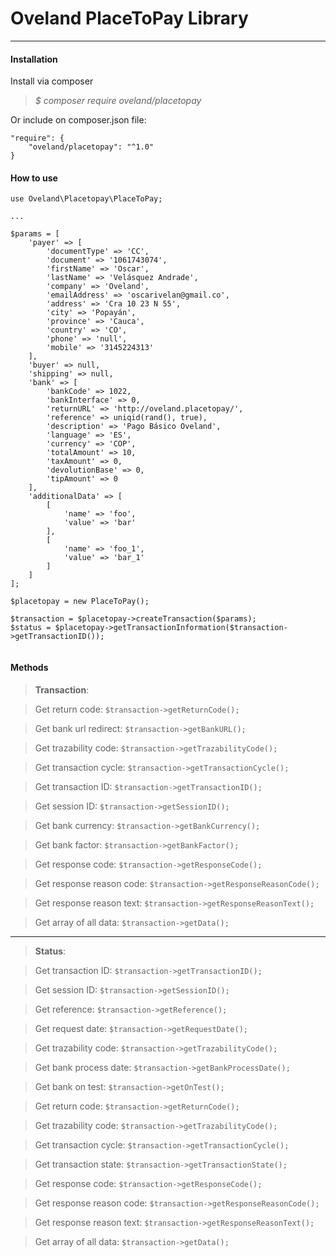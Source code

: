 Oveland PlaceToPay Library
=============================
___________________________________
#### <i class="icon-download"></i> **Installation**

Install via composer

>	*$ composer require oveland/placetopay*

Or include on composer.json file:

```
"require": {
	"oveland/placetopay": "^1.0"
}
```

#### <i class="icon-file"></i> **How to use**


```
use Oveland\Placetopay\PlaceToPay;

...

$params = [
    'payer' => [
        'documentType' => 'CC',
        'document' => '1061743074',
        'firstName' => 'Oscar',
        'lastName' => 'Velásquez Andrade',
        'company' => 'Oveland',
        'emailAddress' => 'oscarivelan@gmail.co',
        'address' => 'Cra 10 23 N 55',
        'city' => 'Popayán',
        'province' => 'Cauca',
        'country' => 'CO',
        'phone' => 'null',
        'mobile' => '3145224313'
    ],
    'buyer' => null,
    'shipping' => null,
    'bank' => [
        'bankCode' => 1022,
        'bankInterface' => 0,
        'returnURL' => 'http://oveland.placetopay/',
        'reference' => uniqid(rand(), true),
        'description' => 'Pago Básico Oveland',
        'language' => 'ES',
        'currency' => 'COP',
        'totalAmount' => 10,
        'taxAmount' => 0,
        'devolutionBase' => 0,
        'tipAmount' => 0
    ],
    'additionalData' => [
        [
            'name' => 'foo',
            'value' => 'bar'
        ],
        [
            'name' => 'foo_1',
            'value' => 'bar_1'
        ]
    ]
];

$placetopay = new PlaceToPay();

$transaction = $placetopay->createTransaction($params);
$status = $placetopay->getTransactionInformation($transaction->getTransactionID());


```

#### <i class="icon-file"></i> **Methods**

>**Transaction**:

> Get return code:
`$transaction->getReturnCode(); ` 

> Get bank url redirect:
`$transaction->getBankURL(); ` 

> Get trazability code:
	`$transaction->getTrazabilityCode(); ` 

> Get transaction cycle:
`$transaction->getTransactionCycle(); ` 

> Get transaction ID:
`$transaction->getTransactionID(); ` 

> Get session ID:
`$transaction->getSessionID(); ` 	

> Get bank currency:
`$transaction->getBankCurrency(); ` 

> Get bank factor:
`$transaction->getBankFactor(); ` 

> Get response code:
`$transaction->getResponseCode(); ` 

> Get response reason code:
`$transaction->getResponseReasonCode(); ` 

> Get response reason text:
`$transaction->getResponseReasonText(); ` 

> Get array of all data:
`$transaction->getData(); ` 

___________________

>**Status**:

> Get transaction ID:
`$transaction->getTransactionID(); ` 

> Get session ID:
`$transaction->getSessionID(); ` 	

> Get reference:
`$transaction->getReference(); ` 

> Get request date:
`$transaction->getRequestDate(); ` 

> Get trazability code:
	`$transaction->getTrazabilityCode(); ` 

> Get bank process date:
`$transaction->getBankProcessDate(); ` 

> Get bank on test:
`$transaction->getOnTest(); ` 

> Get return code:
`$transaction->getReturnCode(); ` 

> Get trazability code:
`$transaction->getTrazabilityCode(); ` 

> Get transaction cycle:
`$transaction->getTransactionCycle(); ` 

> Get transaction state:
`$transaction->getTransactionState(); ` 

> Get response code:
`$transaction->getResponseCode(); ` 

> Get response reason code:
`$transaction->getResponseReasonCode(); ` 

> Get response reason text:
`$transaction->getResponseReasonText(); ` 

> Get array of all data:
`$transaction->getData(); ` 